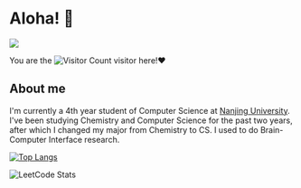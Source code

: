 # Aloha! 👋

![](https://media.giphy.com/media/bcKmIWkUMCjVm/giphy.gif)


You are the ![Visitor Count](https://profile-counter.glitch.me/yunzinan/count.svg) visitor here!❤

## About me

I'm currently a 4th year student of Computer Science at [Nanjing University](https://cs.nju.edu.cn). I've been studying Chemistry and Computer Science for the past two years, after which I changed my major from Chemistry to CS. I used to do Brain-Computer Interface research.



[![Top Langs](https://github-readme-stats.vercel.app/api/top-langs/?username=yunzinan&layout=compact)](https://github.com/yunzinan/github-readme-stats)

![LeetCode Stats](https://leetcard.jacoblin.cool/yue-yu-deng-yi-jiu?theme=light&font=Ubuntu&ext=heatmap&site=cn)
